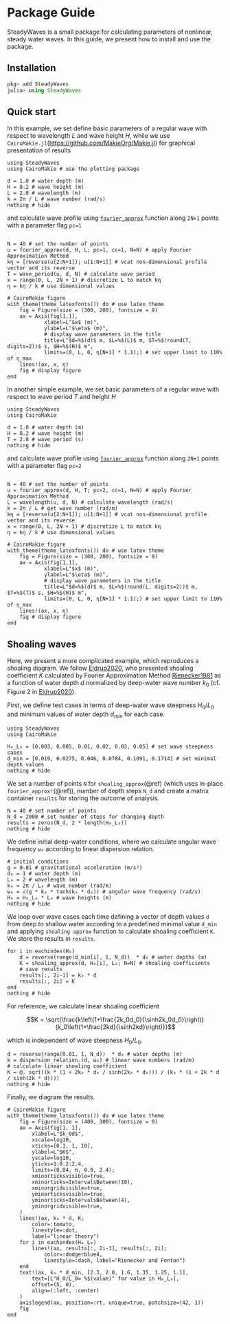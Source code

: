 # Package Guide

SteadyWaves is a small package for calculating parameters of nonlinear, steady water waves. In this guide, we present how to install and use the package. 

## Installation

```julia
pkg> add SteadyWaves
julia> using SteadyWaves
```

## Quick start

In this example, we set define basic parameters of a regular wave with respect to wavelength $L$ and wave height $H$, while we use `CairoMakie.jl`(https://github.com/MakieOrg/Makie.jl) for graphical presentation of results
```@example 1
using SteadyWaves
using CairoMakie # use the plotting package

d = 1.0 # water depth (m)
H = 0.2 # wave height (m)
L = 2.0 # wavelength (m)
k = 2π / L # wave number (rad/s)
nothing # hide
```
and calculate wave profile using [`fourier_approx`](@ref) function along `2N+1` points with a parameter flag `pc=1`
```@example 1

N = 40 # set the number of points
u = fourier_approx(d, H, L; pc=1, cc=1, N=N) # apply Fourier Approximation Method
kη = [reverse(u[2:N+1]); u[1:N+1]] # vcat non-dimensional profile vector and its reverse
T = wave_period(u, d, N) # calculate wave period
x = range(0, L, 2N + 1) # discretize L to match kη
η = kη / k # use dimensional values

# CairoMakie figure
with_theme(theme_latexfonts()) do # use latex theme
    fig = Figure(size = (300, 200), fontsize = 9)
    ax = Axis(fig[1,1], 
            xlabel=L"$x$ (m)",
            ylabel=L"$\eta$ (m)",
            # display wave parameters in the title
            title=L"$d=%$(d)$ m, $L=%$(L)$ m, $T=%$(round(T, digits=2))$ s, $H=%$(H)$ m",
            limits=(0, L, 0, η[N+1] * 1.1);) # set upper limit to 110% of η_max
    lines!(ax, x, η)
    fig # display figure
end
```

In another simple example, we set basic parameters of a regular wave with respect to wave period $T$ and height $H$
```@example 2
using SteadyWaves
using CairoMakie

d = 1.0 # water depth (m)
H = 0.2 # wave height (m)
T = 2.0 # wave period (s)
nothing # hide
```
and calculate wave profile using [`fourier_approx`](@ref) function along `2N+1` points with a parameter flag `pc=2`
```@example 2

N = 40 # set the number of points
u = fourier_approx(d, H, T; pc=2, cc=1, N=N) # apply Fourier Approximation Method
L = wavelength(u, d, N) # calculate wavelength (rad/s)
k = 2π / L # get wave number (rad/m)
kη = [reverse(u[2:N+1]); u[1:N+1]] # vcat non-dimensional profile vector and its reverse
x = range(0, L, 2N + 1) # discretize L to match kη
η = kη / k # use dimensional values

# CairoMakie figure
with_theme(theme_latexfonts()) do # use latex theme
    fig = Figure(size = (300, 200), fontsize = 9)
    ax = Axis(fig[1,1], 
            xlabel=L"$x$ (m)",
            ylabel=L"$\eta$ (m)",
            # display wave parameters in the title
            title=L"$d=%$(d)$ m, $L=%$(round(L, digits=2))$ m, $T=%$(T)$ s, $H=%$(H)$ m",
            limits=(0, L, 0, η[N+1] * 1.1);) # set upper limit to 110% of η_max
    lines!(ax, x, η)
    fig # display figure
end
```

## Shoaling waves

Here, we present a more complicated example, which reproduces a shoaling diagram. We follow [Eldrup2020](@citet), who presented shoaling coefficient $K$ calculated by Fourier Approximation Method [Rienecker1981](@cite) as a function of water depth $d$ normalized by deep-water wave number $k_0$ (cf. Figure 2 in [Eldrup2020](@cite)).

First, we define test cases in terms of deep-water wave steepness $H_0/L_0$ and minimum values of water depth $d_{min}$ for each case.

```@example 3
using SteadyWaves
using CairoMakie

H₀_L₀ = [0.003, 0.005, 0.01, 0.02, 0.03, 0.05] # set wave steepness cases
d_min = [0.019, 0.0275, 0.046, 0.0784, 0.1091, 0.1714] # set minimal depth values
nothing # hide
```

We set a number of points `N` for `shoaling_approx`(@ref) (which uses in-place `fourier_approx!`(@ref)), number of depth steps `N_d` and create a matrix container `results` for storing the outcome of analysis.

```@example 3
N = 40 # set number of points
N_d = 2000 # set number of steps for changing depth
results = zeros(N_d, 2 * length(H₀_L₀))
nothing # hide
```

We define initial deep-water conditions, where we calculate angular wave frequency `ω₀` according to linear dispersion relation.

```@example 3
# initial conditions
g = 9.81 # gravitational acceleration (m/s²)
d₀ = 1 # water depth (m)
L₀ = 2 # wavelength (m)
k₀ = 2π / L₀ # wave number (rad/m)
ω₀ = √(g * k₀ * tanh(k₀ * d₀)) # angular wave frequency (rad/s)
H₀ = H₀_L₀ * L₀ # wave heights (m)
nothing # hide
```

We loop over wave cases each time defining a vector of depth values `d` from deep to shallow water according to a predefined minimal value `d_min` and applying `shoaling approx` function to calculate shoaling coefficient `K`. We store the results in `results`.

```@example 3
for i in eachindex(H₀)
    d = reverse(range(d_min[i], 1, N_d))  * d₀ # water depths (m)
    K = shoaling_approx(d, H₀[i], L₀; N=N) # shoaling coefficients
    # save results
    results[:, 2i-1] = k₀ * d
    results[:, 2i] = K
end
nothing # hide
```

For reference, we calculate linear shoaling coefficient

$$K = \sqrt{\frac{k\left(1+\frac{2k_0d_0}{\sinh2k_0d_0}\right)}{k_0\left(1+\frac{2kd}{\sinh2kd}\right)}}$$

which is independent of wave steepness $H_0/L_0$.

```@example 3
d = reverse(range(0.01, 1, N_d))  * d₀ # water depths (m)
k = dispersion_relation.(d, ω₀) # linear wave numbers (rad/m)
# calculate linear shoaling coefficient
K = @. sqrt((k * (1 + 2k₀ * d₀ / sinh(2k₀ * d₀))) / (k₀ * (1 + 2k * d / sinh(2k * d))))
nothing # hide
```

Finally, we diagram the results.

```@example 3
# CairoMakie figure
with_theme(theme_latexfonts()) do # use latex theme
    fig = Figure(size = (400, 300), fontsize = 9)
    ax = Axis(fig[1, 1], 
        xlabel=L"$k_0d$",
        xscale=log10,
        xticks=[0.1, 1, 10],
        ylabel=L"$K$",
        yscale=log10,
        yticks=1:0.2:2.4,
        limits=(0.04, π, 0.9, 2.4);
        xminorticksvisible=true,
        xminorticks=IntervalsBetween(10),
        xminorgridvisible=true,
        yminorticksvisible=true,
        yminorticks=IntervalsBetween(4),
        yminorgridvisible=true,
    )
    lines!(ax, k₀ * d, K;
        color=:tomato,
        linestyle=:dot,
        label="linear theory")
    for i in eachindex(H₀_L₀)
        lines!(ax, results[:, 2i-1], results[:, 2i];
            color=:dodgerblue4,
            linestyle=:dash, label="Rienecker and Fenton")
    end
    text!(ax, k₀ * d_min, [2.3, 2.0, 1.6, 1.35, 1.25, 1.1],
        text=[L"H_0/L_0= %$(value)" for value in H₀_L₀],
        offset=(5, 0),
        align=(:left, :center)
    )
    axislegend(ax, position=:rt, unique=true, patchsize=(42, 1))
    fig
end
```